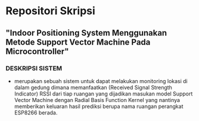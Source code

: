 # Repositori Skripsi

## "Indoor Positioning System Menggunakan Metode Support Vector Machine Pada Microcontroller"

### DESKRIPSI SISTEM
- merupakan sebuah sistem untuk dapat melakukan monitoring lokasi di dalam gedung dimana memanfaatkan (Received Signal Strength Indicator) RSSI dari tiap ruangan yang dijadikan masukan model Support Vector Machine dengan Radial Basis Function Kernel yang nantinya memberikan keluaran hasil prediksi berupa nama ruangan perangkat ESP8266 berada.
